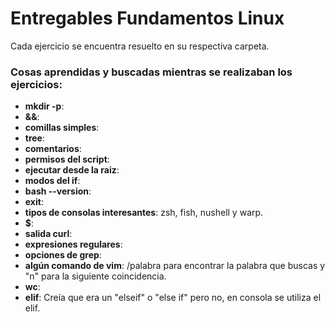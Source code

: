 # Entregables Fundamentos Linux

Cada ejercicio se encuentra resuelto en su respectiva carpeta.

### Cosas aprendidas y buscadas mientras se realizaban los ejercicios:

- **mkdir -p**:
- **&&**:
- **comillas simples**:
- **tree**:
- **comentarios**:
- **permisos del script**:
- **ejecutar desde la raiz**:
- **modos del if**:
- **bash --version**:
- **exit**: 
- **tipos de consolas interesantes**: zsh, fish, nushell y warp.
- **$**:
- **salida curl**:
- **expresiones regulares**:
- **opciones de grep**:
- **algún comando de vim**: /palabra para encontrar la palabra que buscas y "n" para la siguiente coincidencia.
- **wc**:
- **elif**: Creía que era un "elseif" o "else if" pero no, en consola se utiliza el elif.